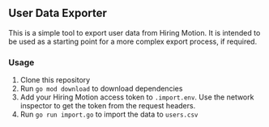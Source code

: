 ## User Data Exporter
This is a simple tool to export user data from Hiring Motion.
It is intended to be used as a starting point for a more complex export process, if required.

### Usage
1. Clone this repository
2. Run `go mod download` to download dependencies
3. Add your Hiring Motion access token to `.import.env`. Use the network inspector to get the token from the request headers.
4. Run `go run import.go` to import the data to `users.csv`
